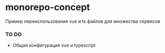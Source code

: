 # monorepo-concept
Пример переиспользования vue и ts файлов для множества сервисов

### TO DO

  - Общая конфигурация vue и typescript
